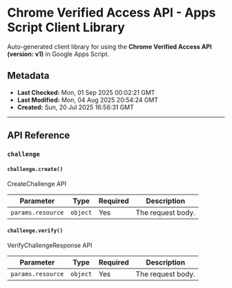 # Chrome Verified Access API - Apps Script Client Library

Auto-generated client library for using the **Chrome Verified Access API (version: v1)** in Google Apps Script.

## Metadata

- **Last Checked:** Mon, 01 Sep 2025 00:02:21 GMT
- **Last Modified:** Mon, 04 Aug 2025 20:54:24 GMT
- **Created:** Sun, 20 Jul 2025 16:56:31 GMT



---

## API Reference

### `challenge`

#### `challenge.create()`

CreateChallenge API

| Parameter | Type | Required | Description |
|---|---|---|---|
| `params.resource` | `object` | Yes | The request body. |

#### `challenge.verify()`

VerifyChallengeResponse API

| Parameter | Type | Required | Description |
|---|---|---|---|
| `params.resource` | `object` | Yes | The request body. |